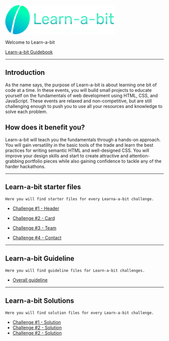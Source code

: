 <img src="./Challenges/Challenge01/images/learnabit-logo.svg" />

Welcome to Learn-a-bit

[Learn-a-bit Guidebook](https://sites.google.com/mintbean.io/mintbean-learn-a-bit-guide/about-learn-a-bit)

---

## Introduction

As the name says, the purpose of Learn-a-bit is about learning one bit of code at a time.
In these events, you will build small projects to educate yourself on the fundamentals of web development using HTML, CSS, and JavaScript.
These events are relaxed and non-competitive, but are still challenging enough to push you to use all your resources and knowledge to solve each problem.

## How does it benefit you?

Learn-a-bit will teach you the fundamentals through a hands-on approach. You will gain versatility in the basic tools of the trade and learn the best practices for writing semantic HTML and well-designed CSS. You will improve your design skills and start to create attractive and attention-grabbing portfolio pieces while also gaining confidence to tackle any of the harder hackathons.

---

## Learn-a-bit starter files

    Here you will find starter files for every Learna-a-bit challenge.

- [Challenge #1 - Header](./Challenges/Challenge01)

- [Challenge #2 - Card](./Challenges/Challenge02)

- [Challenge #3 - Team](./Challenges/Challenge03)

- [Challenge #4 - Contact](./Challenges/Challenge04)

---

## Learn-a-bit Guideline

    Here you will find guideline files for Learn-a-bit challenges.

- [Overall guideline](./Guideline/overall-guideline.md)

---

## Learn-a-bit Solutions

    Here you will find solution files for every Learn-a-bit challenge.

- [Challenge #1 - Solution](./Solutions/Challenge01/)
- [Challenge #2 - Solution](./Solutions/Challenge02/)
- [Challenge #2 - Solution](./Solutions/Challenge03/)
